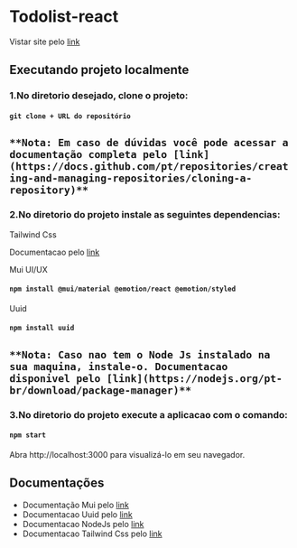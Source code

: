 # Todolist-react

Vistar site pelo [link]()

## Executando projeto localmente

### 1.No diretorio desejado, clone o projeto:
#### `git clone + URL do repositório`


## `**Nota: Em caso de dúvidas você pode acessar a documentação completa pelo [link](https://docs.github.com/pt/repositories/creating-and-managing-repositories/cloning-a-repository)**`


### 2.No diretorio do projeto instale as seguintes dependencias:

Tailwind Css


Documentacao pelo [link](https://tailwindcss.com/)
 

Mui UI/UX
#### `npm install @mui/material @emotion/react @emotion/styled`
 

Uuid 
#### `npm install uuid`
 


## `**Nota: Caso nao tem o Node Js instalado na sua maquina, instale-o. Documentacao disponivel pelo [link](https://nodejs.org/pt-br/download/package-manager)**` 


### 3.No diretorio do projeto execute a aplicacao com o comando:
#### `npm start`


Abra http://localhost:3000 para visualizá-lo em seu navegador.



## Documentações 


- Documentação Mui pelo [link](https://mui.com/) 
- Documentacao Uuid pelo [link](https://www.npmjs.com/package/uuid) 
- Documentacao NodeJs pelo [link](https://nodejs.org/pt-br/download/package-manager)
- Documentacao Tailwind Css pelo [link](https://tailwindcss.com/) 

